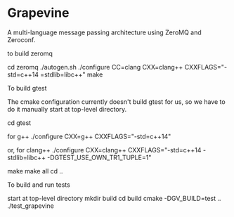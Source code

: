 Grapevine
=========

A multi-language message passing architecture using ZeroMQ and Zeroconf.


to build zeromq

cd zeromq
./autogen.sh
./configure CC=clang CXX=clang++ CXXFLAGS="-std=c++14 =stdlib=libc++"
make

To build gtest

The cmake configuration currently doesn't build gtest for us, so we have to
do it manually start at top-level directory.

cd gtest

for g++
./configure CXX=g++ CXXFLAGS="-std=c++14"

or, for clang++
./configure CXX=clang++ CXXFLAGS="-std=c++14 -stdlib=libc++ -DGTEST_USE_OWN_TR1_TUPLE=1"

make
make all
cd ..

To build and run tests

start at top-level directory
mkdir build
cd build
cmake -DGV_BUILD=test ..
./test_grapevine
